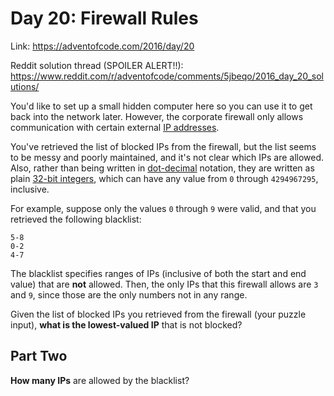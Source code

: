 # Day 20: Firewall Rules
Link: https://adventofcode.com/2016/day/20

Reddit solution thread (SPOILER ALERT!!):
https://www.reddit.com/r/adventofcode/comments/5jbeqo/2016_day_20_solutions/

You'd like to set up a small hidden computer here so you can use it to get back
into the network later. However, the corporate firewall only allows
communication with certain external
[IP addresses](https://en.wikipedia.org/wiki/IPv4#Addressing).

You've retrieved the list of blocked IPs from the firewall, but the list seems
to be messy and poorly maintained, and it's not clear which IPs are allowed.
Also, rather than being written in
[dot-decimal](https://en.wikipedia.org/wiki/Dot-decimal_notation) notation,
they are written as plain
[32-bit integers](https://en.wikipedia.org/wiki/32-bit), which can have any
value from `0` through `4294967295`, inclusive.

For example, suppose only the values `0` through `9` were valid, and that you
retrieved the following blacklist:

```
5-8
0-2
4-7
```

The blacklist specifies ranges of IPs (inclusive of both the start and end
value) that are **not** allowed. Then, the only IPs that this firewall allows
are `3` and `9`, since those are the only numbers not in any range.

Given the list of blocked IPs you retrieved from the firewall (your puzzle
input), **what is the lowest-valued IP** that is not blocked?

## Part Two

**How many IPs** are allowed by the blacklist?
